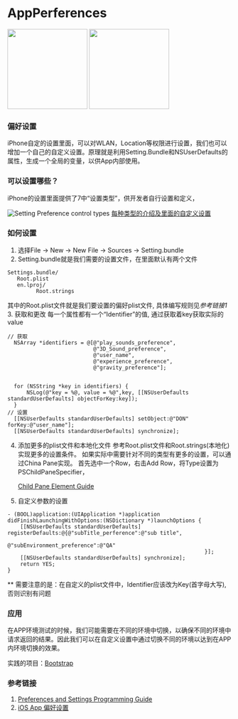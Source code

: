 # AppPerferences

<img src="https://github.com/momo13014/AppPerferences/blob/master/screenshots/one.png" width="180">
<img src="https://github.com/momo13014/AppPerferences/blob/master/screenshots/two.png" width="180">

### 偏好设置
iPhone自定的设置里面，可以对WLAN，Location等权限进行设置，我们也可以增加一个自己的自定义设置。原理就是利用Setting.Bundle和NSUserDefaults的属性，生成一个全局的变量，以供App内部使用。

### 可以设置哪些？
iPhone的设置里面提供了7中“设置类型”，供开发者自行设置和定义，

![Setting Preference control types](http://upload-images.jianshu.io/upload_images/1126977-e0583d8512b17ab8.png?imageMogr2/auto-orient/strip%7CimageView2/2/w/1240)
[每种类型的介绍及里面的自定义设置](https://developer.apple.com/library/content/documentation/PreferenceSettings/Conceptual/SettingsApplicationSchemaReference/Introduction/Introduction.html#//apple_ref/doc/uid/TP40007071)

### 如何设置
1.  选择File -> New -> New File -> Sources -> Setting.bundle
2.  Setting.bundle就是我们需要的设置文件，在里面默认有两个文件
 ```
Settings.bundle/
    Root.plist
    en.lproj/
          Root.strings
```
其中的Root.plist文件就是我们要设置的偏好plist文件, 具体编写规则见*参考链接1*
3.  获取和更改
每一个属性都有一个“Identifier”的值, 通过获取着key获取实际的value
```
// 获取
  NSArray *identifiers = @[@"play_sounds_preference",
                           @"3D_Sound_preference",
                           @"user_name",
                           @"experience_preference",
                           @"gravity_preference"];


  for (NSString *key in identifiers) {
      NSLog(@"key = %@, value = %@",key, [[NSUserDefaults standardUserDefaults] objectForKey:key]);
  }
// 设置
  [[NSUserDefaults standardUserDefaults] setObject:@"DON" forKey:@"user_name"];
  [[NSUserDefaults standardUserDefaults] synchronize];
```
4. 添加更多的plist文件和本地化文件
    参考Root.plist文件和Root.strings(本地化)实现更多的设置条件。
    如果实际中需要针对不同的类型有更多的设置，可以通过China Pane实现。
    首先选中一个Row，右击Add Row，将Type设置为PSChildPaneSpecifier，
   
    [Child Pane Element Guide](https://developer.apple.com/library/content/documentation/PreferenceSettings/Conceptual/SettingsApplicationSchemaReference/Articles/PSChildPaneSpecifier.html#//apple_ref/doc/uid/TP40007017-SW1)
5. 自定义参数的设置
```
- (BOOL)application:(UIApplication *)application didFinishLaunchingWithOptions:(NSDictionary *)launchOptions {
    [[NSUserDefaults standardUserDefaults] registerDefaults:@{@"subTitle_perference":@"sub title",
                                                              @"subEnvironment_preference":@"QA"
                                                              }];
    [[NSUserDefaults standardUserDefaults] synchronize];
    return YES;
}
```
** 需要注意的是：在自定义的plist文件中，Identifier应该改为Key(首字母大写), 否则识别有问题

### 应用

  在APP环境测试的时候，我们可能需要在不同的环境中切换，以确保不同的环境中请求返回的结果。因此我们可以在自定义设置中通过切换不同的环境以达到在APP内环境切换的效果。

实践的项目：[Bootstrap](https://github.com/krzysztofzablocki/Bootstrap)

### 参考链接
1. [Preferences and Settings Programming Guide](https://developer.apple.com/library/content/documentation/Cocoa/Conceptual/UserDefaults/Preferences/Preferences.html#//apple_ref/doc/uid/10000059i-CH6-SW14)
2. [iOS App 偏好设置](http://chars.tech/2016/01/15/ios-preference-setting/)
